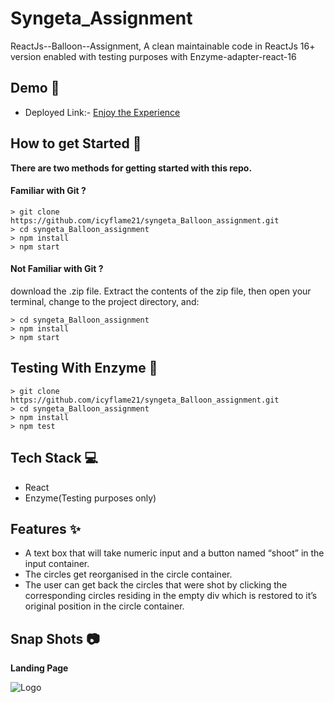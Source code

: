 # Syngeta_Assignment

ReactJs--Balloon--Assignment, A clean maintainable code in ReactJs 16+ version enabled with testing purposes with Enzyme-adapter-react-16

## Demo 🎥

- Deployed Link:- [Enjoy the Experience](https://syngeta-reactjs.netlify.app/)

## How to get Started 🚀

**There are two methods for getting started with this repo.**

#### Familiar with Git ?

```
> git clone https://github.com/icyflame21/syngeta_Balloon_assignment.git
> cd syngeta_Balloon_assignment
> npm install
> npm start
```

#### Not Familiar with Git ?

download the .zip file. Extract the contents of the zip file, then open your terminal, change to the project directory, and:

```
> cd syngeta_Balloon_assignment
> npm install
> npm start
```

## Testing With Enzyme 🧪

```
> git clone https://github.com/icyflame21/syngeta_Balloon_assignment.git
> cd syngeta_Balloon_assignment
> npm install
> npm test
```

## Tech Stack 💻

- React
- Enzyme(Testing purposes only)

## Features ✨

- A text box that will take numeric input and a button named “shoot” in the input container.
- The circles get reorganised in the circle container.
- The user can get back the circles that were shot by clicking the corresponding circles residing in the empty div which is restored to it’s original position in the circle container. 


## Snap Shots 📷

**Landing Page**

![Logo](https://images2.imgbox.com/f2/9d/dfAhSt0i_o.jpg)



